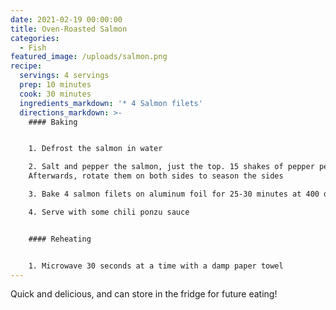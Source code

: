 ```yaml
---
date: 2021-02-19 00:00:00
title: Oven-Roasted Salmon
categories:
  - Fish
featured_image: /uploads/salmon.png
recipe:
  servings: 4 servings
  prep: 10 minutes
  cook: 30 minutes
  ingredients_markdown: '* 4 Salmon filets'
  directions_markdown: >-
    #### Baking


    1. Defrost the salmon in water

    2. Salt and pepper the salmon, just the top. 15 shakes of pepper per fish.
    Afterwards, rotate them on both sides to season the sides

    3. Bake 4 salmon filets on aluminum foil for 25-30 minutes at 400 degrees

    4. Serve with some chili ponzu sauce


    #### Reheating


    1. Microwave 30 seconds at a time with a damp paper towel
---
```


Quick and delicious, and can store in the fridge for future eating\!
